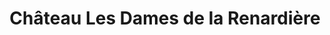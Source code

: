 ---
title: "Château Les Dames de la Renardière"
url: /la-sauve/chateau-les-dames-de-la-renardiere/
shop: alcool
---